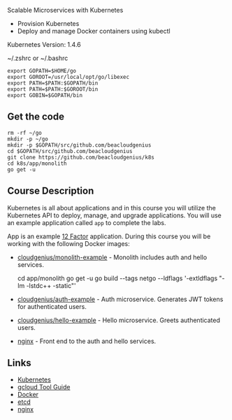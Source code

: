 Scalable Microservices with Kubernetes

* Provision Kubernetes
* Deploy and manage Docker containers using kubectl

Kubernetes Version: 1.4.6

~/.zshrc or ~/.bashrc

    export GOPATH=$HOME/go
    export GOROOT=/usr/local/opt/go/libexec
    export PATH=$PATH:$GOPATH/bin
    export PATH=$PATH:$GOROOT/bin
    export GOBIN=$GOPATH/bin


## Get the code

    rm -rf ~/go
    mkdir -p ~/go
    mkdir -p $GOPATH/src/github.com/beacloudgenius
    cd $GOPATH/src/github.com/beacloudgenius
    git clone https://github.com/beacloudgenius/k8s
    cd k8s/app/monolith
    go get -u
 
 
## Course Description

Kubernetes is all about applications and in this course you will utilize the Kubernetes API to deploy, manage, and upgrade applications. You will use an example application called `app` to complete the labs.

App is an example [12 Factor](https://12factor.net/) application. During this course you will be working with the following Docker images:

* [cloudgenius/monolith-example](https://hub.docker.com/r/cloudgenius/monolith-example) - Monolith includes auth and hello services.

    cd app/monolith
    go get -u
    go build --tags netgo --ldflags '-extldflags "-lm -lstdc++ -static"'


* [cloudgenius/auth-example](https://hub.docker.com/r/cloudgenius/auth-example) - Auth microservice. Generates JWT tokens for authenticated users.
* [cloudgenius/hello-example](https://hub.docker.com/r/cloudgenius/hello-example) - Hello microservice. Greets authenticated users.
* [nginx](https://hub.docker.com/_/nginx) - Front end to the auth and hello services.

## Links

  * [Kubernetes](http://kubernetes.io/)
  * [gcloud Tool Guide](https://cloud.google.com/sdk/gcloud)
  * [Docker](https://docs.docker.com)
  * [etcd](https://coreos.com/docs/distributed-configuration/getting-started-with-etcd)
  * [nginx](http://nginx.org)
